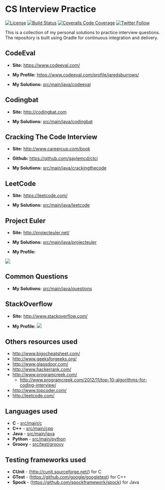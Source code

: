 # CS Interview Practice

[![License](https://img.shields.io/badge/License-Apache%202.0-blue.svg)](http://www.apache.org/licenses/LICENSE-2.0)
[![Build Status](https://travis-ci.org/jaredsburrows/cs-interview-questions.svg?branch=master)](https://travis-ci.org/jaredsburrows/cs-interview-questions)
[![Coveralls Code Coverage](https://img.shields.io/coveralls/jaredsburrows/cs-interview-questions/master.svg?label=Code%20Coverage)](https://coveralls.io/github/jaredsburrows/cs-interview-questions?branch=master)
[![Twitter Follow](https://img.shields.io/twitter/follow/jaredsburrows.svg?style=social)](https://twitter.com/jaredsburrows)

This is a collection of my personal solutions to practice interview questions. The repository is built using Gradle for continuous integration and delivery.

## CodeEval

 - **Site:** https://www.codeeval.com/

 - **My Profile:** https://www.codeeval.com/profile/jaredsburrows/

 - **My Solutions:** [src/main/java/codeeval](src/main/java/codeeval)



## Codingbat

 - **Site:** http://codingbat.com

 - **My Solutions:** [src/main/java/codingbat](src/main/java/codingbat)



## Cracking The Code Interview

 - **Site:** http://www.careercup.com/book

 - **Github:** https://github.com/gaylemcd/ctci

 - **My Solutions:** [src/main/java/crackingthecode](src/main/java/crackingthecode)



## LeetCode

 - **Site:** https://leetcode.com/

 - **My Solutions:** [src/main/java/leetcode](src/main/java/leetcode)



## Project Euler

 - **Site:** http://projecteuler.net/

 - **My Solutions:** [src/main/java/projecteuler](src/main/java/projecteuler)

 - **My Profile:**
<img src="https://projecteuler.net/profile/jaredsburrows.png">



## Common Questions

- **My Solutions:** [src/main/java/questions](src/main/java/questions)



## StackOverflow

- **Site:** http://www.stackoverflow.com/

- **My Profile:**
<a href="http://stackexchange.com/users/918082"><img src="http://stackexchange.com/users/flair/918082.png"></a>



## Others resources used
 - http://www.bigocheatsheet.com/
 - http://www.geeksforgeeks.org/
 - http://www.glassdoor.com/
 - http://www.hackerrank.com/
 - http://www.programcreek.com/
   - http://www.programcreek.com/2012/11/top-10-algorithms-for-coding-interview/
 - http://www.topcoder.com/
 - http://leetcode.com/

## Languages used
 - **C** - [src/main/c](src/main/c)
 - **C++** - [src/main/cpp](src/main/cpp)
 - **Java** - [src/main/java](src/main/java)
 - **Python** - [src/main/python](src/main/python)
 - **Groovy** - [src/test/groovy](src/test/groovy)

## Testing frameworks used
 - **CUnit** - (http://cunit.sourceforge.net/) for C
 - **GTest** - (https://github.com/google/googletest) for C++
 - **Spock** - (https://github.com/spockframework/spock) for Java
